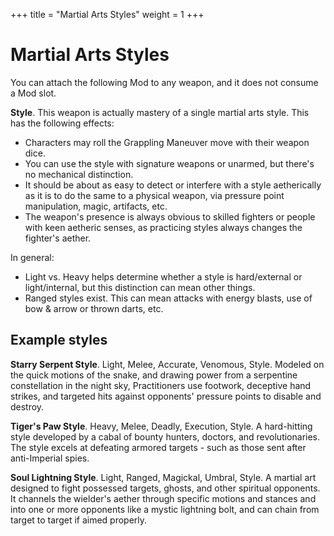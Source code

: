 +++
title = "Martial Arts Styles"
weight = 1
+++

# Martial Arts Styles

You can attach the following Mod to any weapon, and it does not consume a Mod slot.

**Style**. This weapon is actually mastery of a single martial arts style. This has the following effects:

- Characters may roll the Grappling Maneuver move with their weapon dice.
- You can use the style with signature weapons or unarmed, but there's no mechanical distinction.
- It should be about as easy to detect or interfere with a style aetherically as it is to do the same to a physical weapon, via pressure point manipulation, magic, artifacts, etc.
- The weapon's presence is always obvious to skilled fighters or people with keen aetheric senses, as practicing styles always changes the fighter's aether.

In general:

- Light vs. Heavy helps determine whether a style is hard/external or light/internal, but this distinction can mean other things.
- Ranged styles exist. This can mean attacks with energy blasts, use of bow & arrow or thrown darts, etc.

## Example styles

**Starry Serpent Style**. Light, Melee, Accurate, Venomous, Style. Modeled on the quick motions of the snake, and drawing power from a serpentine constellation in the night sky, Practitioners use footwork, deceptive hand strikes, and targeted hits against opponents' pressure points to disable and destroy.

**Tiger's Paw Style**. Heavy, Melee, Deadly, Execution, Style. A hard-hitting style developed by a cabal of bounty hunters, doctors, and revolutionaries. The style excels at defeating armored targets - such as those sent after anti-Imperial spies.

**Soul Lightning Style**. Light, Ranged, Magickal, Umbral, Style. A martial art designed to fight possessed targets, ghosts, and other spiritual opponents. It channels the wielder's aether through specific motions and stances and into one or more opponents like a mystic lightning bolt, and can chain from target to target if aimed properly.
